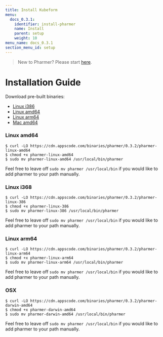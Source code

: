 ```yaml
---
title: Install Kubeform
menu:
  docs_0.3.1:
    identifier: install-pharmer
    name: Install
    parent: setup
    weight: 10
menu_name: docs_0.3.1
section_menu_id: setup
---
```


> New to Pharmer? Please start [here](/docs/concepts/README.md).

# Installation Guide

Download pre-built binaries:
- [Linux i386](https://cdn.appscode.com/binaries/pharmer/0.3.2/pharmer-linux-386)
- [Linux amd64](https://cdn.appscode.com/binaries/pharmer/0.3.2/pharmer-linux-amd64)
- [Linux arm64](https://cdn.appscode.com/binaries/pharmer/0.3.2/pharmer-linux-arm64)
- [Mac amd64](https://cdn.appscode.com/binaries/pharmer/0.3.2/pharmer-darwin-amd64)


### Linux amd64

```console
$ curl -LO https://cdn.appscode.com/binaries/pharmer/0.3.2/pharmer-linux-amd64
$ chmod +x pharmer-linux-amd64
$ sudo mv pharmer-linux-amd64 /usr/local/bin/pharmer
```

Feel free to leave off `sudo mv pharmer /usr/local/bin` if you would like to add pharmer to your path manually.

### Linux i368

```console
$ curl -LO https://cdn.appscode.com/binaries/pharmer/0.3.2/pharmer-linux-386
$ chmod +x pharmer-linux-386
$ sudo mv pharmer-linux-386 /usr/local/bin/pharmer
```
Feel free to leave off `sudo mv pharmer /usr/local/bin` if you would like to add pharmer to your path manually.

### Linux arm64

```console
$ curl -LO https://cdn.appscode.com/binaries/pharmer/0.3.2/pharmer-linux-arm64
$ chmod +x pharmer-linux-arm64
$ sudo mv pharmer-linux-arm64 /usr/local/bin/pharmer
```
Feel free to leave off `sudo mv pharmer /usr/local/bin` if you would like to add pharmer to your path manually.

### OSX

```console
$ curl -LO https://cdn.appscode.com/binaries/pharmer/0.3.2/pharmer-darwin-amd64
$ chmod +x pharmer-darwin-amd64
$ sudo mv pharmer-darwin-amd64 /usr/local/bin/pharmer
```

Feel free to leave off `sudo mv pharmer /usr/local/bin` if you would like to add pharmer to your path manually.
